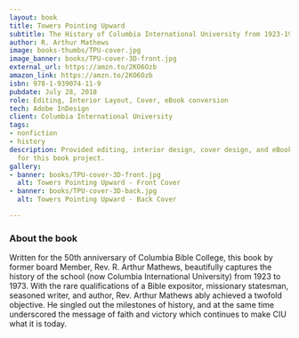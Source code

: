 ```yaml
---
layout: book
title: Towers Pointing Upward
subtitle: The History of Columbia International University from 1923-1973
author: R. Arthur Mathews
image: books-thumbs/TPU-cover.jpg
image_banner: books/TPU-cover-3D-front.jpg
external_url: https://amzn.to/2KO6Ozb
amazon_link: https://amzn.to/2KO6Ozb
isbn: 978-1-939074-11-9
pubdate: July 28, 2018
role: Editing, Interior Layout, Cover, eBook conversion
tech: Adobe InDesign
client: Columbia International University
tags:
- nonfiction
- history
description: Provided editing, interior design, cover design, and eBook conversion
  for this book project.
gallery:
- banner: books/TPU-cover-3D-front.jpg
  alt: Towers Pointing Upward - Front Cover
- banner: books/TPU-cover-3D-back.jpg
  alt: Towers Pointing Upward - Back Cover

---
```

### About the book

Written for the 50th anniversary of Columbia Bible College, this book by former board Member, Rev. R. Arthur Mathews, beautifully captures the history of the school (now Columbia International University) from 1923 to 1973. With the rare qualifications of a Bible expositor, missionary statesman, seasoned writer, and author, Rev. Arthur Mathews ably achieved a twofold objective. He singled out the milestones of history, and at the same time underscored the message of faith and victory which continues to make CIU what it is today.
